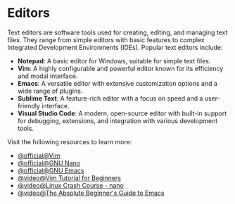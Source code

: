 # Editors

Text editors are software tools used for creating, editing, and managing text files. They range from simple editors with basic features to complex Integrated Development Environments (IDEs). Popular text editors include:

- **Notepad**: A basic editor for Windows, suitable for simple text files.
- **Vim**: A highly configurable and powerful editor known for its efficiency and modal interface.
- **Emacs**: A versatile editor with extensive customization options and a wide range of plugins.
- **Sublime Text**: A feature-rich editor with a focus on speed and a user-friendly interface.
- **Visual Studio Code**: A modern, open-source editor with built-in support for debugging, extensions, and integration with various development tools.

Visit the following resources to learn more:

- [@official@Vim](https://www.vim.org)
- [@official@GNU Nano](https://www.nano-editor.org/)
- [@official@GNU Emacs](https://www.gnu.org/software/emacs/)
- [@video@Vim Tutorial for Beginners](https://www.youtube.com/watch?v=RZ4p-saaQkc)
- [@video@Linux Crash Course - nano](https://www.youtube.com/watch?v=DLeATFgGM-A)
- [@video@The Absolute Beginner's Guide to Emacs](https://www.youtube.com/watch?v=48JlgiBpw_I)
